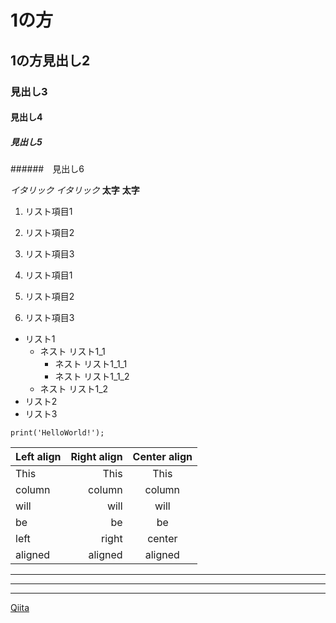 # 1の方
## 1の方見出し2
### 見出し3
#### 見出し4
##### 見出し5
######　見出し6

*イタリック*
_イタリック_
**太字**
__太字__

1. リスト項目1
2. リスト項目2
3. リスト項目3

1. リスト項目1
2. リスト項目2
3. リスト項目3


- リスト1
  - ネスト リスト1_1
     - ネスト リスト1_1_1
     - ネスト リスト1_1_2
  - ネスト リスト1_2
- リスト2
- リスト3





`print('HelloWorld!');`


| Left align | Right align | Center align |
|:-----------|------------:|:------------:|
| This       |        This |     This     |
| column     |      column |    column    |
| will       |        will |     will     |
| be         |          be |      be      |
| left       |       right |    center    |
| aligned    |     aligned |   aligned    |



---
***
* * *


[Qiita](http://qiita.com/)